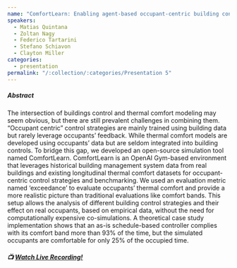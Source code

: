 ```yaml
---
name: "ComfortLearn: Enabling agent-based occupant-centric building controls"
speakers:
  - Matias Quintana
  - Zoltan Nagy
  - Federico Tartarini
  - Stefano Schiavon
  - Clayton Miller
categories:
  - presentation
permalink: "/:collection/:categories/Presentation 5"
---
```


##### Abstract
The intersection of buildings control and thermal comfort modeling may seem obvious, but there are still prevalent challenges in combining them. “Occupant centric” control strategies are mainly trained using building data but rarely leverage occupants’ feedback. While thermal comfort models are developed using occupants’ data but are seldom integrated into building controls. To bridge this gap, we developed an open-source simulation tool named ComfortLearn. ComfortLearn is an OpenAI Gym-based environment that leverages historical building management system data from real buildings and existing longitudinal thermal comfort datasets for occupant-centric control strategies and benchmarking. We used an evaluation metric named ‘exceedance’ to evaluate occupants’ thermal comfort and provide a more realistic picture than traditional evaluations like comfort bands. This setup allows the analysis of different building control strategies and their effect on real occupants, based on empirical data, without the need for computationally expensive co-simulations. A theoretical case study implementation shows that an as-is schedule-based controller complies with its comfort band more than 93% of the time, but the simulated occupants are comfortable for only 25% of the occupied time.

##### :tv: [Watch Live Recording!](https://www.youtube.com/watch?v=u3g1HxZwh_s&t=11892s)